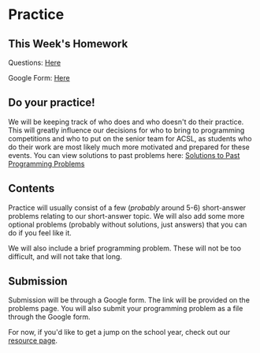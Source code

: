 # Practice

## This Week's Homework

Questions: [Here](/practice/week1/problems)<!--span class="text-danger font-italic">Currently Unavailable</span-->

Google Form: [Here](https://docs.google.com/forms/d/e/1FAIpQLScBeBbk3tkA4QXn4BQozSmF8PGJZP6Yg57tRyH8jFY4rwrHew/viewform?usp=sf_link) <!--span class="text-danger font-italic">Currently Unavailable</span-->

## Do your practice!

We will be keeping track of who does and who doesn't do their practice. This will greatly influence our decisions
for who to bring to programming competitions and who to put on the senior team for ACSL, as students who
do their work are most likely much more motivated and prepared for these events. You can view solutions to past problems here: [Solutions to Past Programming Problems](/practice/past-problems)

## Contents

Practice will usually consist of a few (*probably* around 5-6) short-answer problems relating to our short-answer topic.
We will also add some more optional problems (probably without solutions, just answers) that you can do if you feel like it.

We will also include a brief programming problem. These will not be too difficult, and will not take that long.

## Submission

Submission will be through a Google form. The link will be provided on the problems page.
You will also submit your programming problem as a file through the Google form.

For now, if you'd like to get a jump on the school year, check out our [resource page](/resources).

